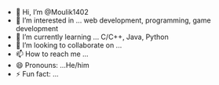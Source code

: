 - 👋 Hi, I’m @Moulik1402
- 👀 I’m interested in ... web development, programming, game development
- 🌱 I’m currently learning ... C/C++, Java, Python
- 💞️ I’m looking to collaborate on ...
- 📫 How to reach me ...
- 😄 Pronouns: ...He/him
- ⚡ Fun fact: ...

<!---
Moulik1402/Moulik1402 is a ✨ special ✨ repository because its `README.md` (this file) appears on your GitHub profile.
You can click the Preview link to take a look at your changes.
--->
